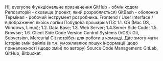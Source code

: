 Hi, everyone
Функціональне призначення GitHub - обмін кодом
Репозиторій - сховище (проект, який розробляється)
GitBash - оболонка 
Термінал - робочий інструмент розробника. 
Frontend / User interface / відображення якоїсь логіки
Побудова прошарків ПЗ: 1.1. OS (Mac OS, Windows, Linux); 1.2. Data Base; 1.3. Web Server;  1.4.Server Side Code; 1.5. Browser; 1.6. Client Side Code
Version Control Systems (VCS): Git, Subversion, Mercurial
Git потрібен для роботи в команді. Дає змогу мати історію змін файлів (в т.ч. уможливлює пошук інформації щодо приналежності (щодо змін) по автору)
Source Code Management: GitLab, GitHub, Bitbucket
